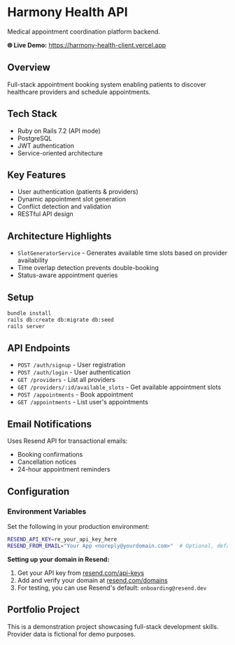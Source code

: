 # Harmony Health API

Medical appointment coordination platform backend.

**🌐 Live Demo:** https://harmony-health-client.vercel.app

## Overview
Full-stack appointment booking system enabling patients to discover healthcare providers and schedule appointments.

## Tech Stack
- Ruby on Rails 7.2 (API mode)
- PostgreSQL
- JWT authentication
- Service-oriented architecture

## Key Features
- User authentication (patients & providers)
- Dynamic appointment slot generation
- Conflict detection and validation
- RESTful API design

## Architecture Highlights
- `SlotGeneratorService` - Generates available time slots based on provider availability
- Time overlap detection prevents double-booking
- Status-aware appointment queries

## Setup
```bash
bundle install
rails db:create db:migrate db:seed
rails server
```

## API Endpoints
- `POST /auth/signup` - User registration
- `POST /auth/login` - User authentication
- `GET /providers` - List all providers
- `GET /providers/:id/available_slots` - Get available appointment slots
- `POST /appointments` - Book appointment
- `GET /appointments` - List user's appointments

## Email Notifications
Uses Resend API for transactional emails:
- Booking confirmations
- Cancellation notices  
- 24-hour appointment reminders

## Configuration

### Environment Variables
Set the following in your production environment:
```bash
RESEND_API_KEY=re_your_api_key_here
RESEND_FROM_EMAIL="Your App <noreply@yourdomain.com>"  # Optional, defaults to onboarding@resend.dev
```

**Setting up your domain in Resend:**
1. Get your API key from [resend.com/api-keys](https://resend.com/api-keys)
2. Add and verify your domain at [resend.com/domains](https://resend.com/domains)
3. For testing, you can use Resend's default: `onboarding@resend.dev`

## Portfolio Project
This is a demonstration project showcasing full-stack development skills. Provider data is fictional for demo purposes.